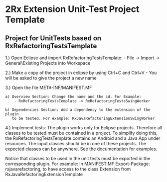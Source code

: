 # 2Rx Extension Unit-Test Project Template

## Project for UnitTests based on RxRefactoringTestsTemplate

1.) Open Eclipse and import RxRefactoringTestsTemplate:
	- File -> Import -> General\Existing Projects into Workspace

2.) Make a copy of the project in eclipse by using Ctrl+C and Ctrl+V
	- You will be asked to give the project a new name
	
3.) Open the file META-INF/MANIFEST.MF

	a) Overview Section: Change the name and the id. For Example:
		- RxRefactoringTestsTemplate -> RxRefactoringTestsSwingWorker
		
	b) Dependencies Section: Add a dependency to the extension of the plugin
	   to be tested. For example: RxJavaRefactoringExtensionSwingWorker
	   
4.) Implement tests: The plugin works only for Eclipse projects. Therefore all
classes to be tested must be contained in a project. To simplify doing this,
the RxRefactoringTestsTemplate contains an Android and a Java App under resources.
The input classes should be in one of these projects. The expected classes 
can be anywhere. See the documentation for examples.

Notice that classes to be used in the unit tests must be exported in the 
corresponding plugin. For example: In MANIFEST.MF Export-Package: rxjavarefactoring, to
have access to the class Extension from RxJavaRefactoringExtensionTemplate
